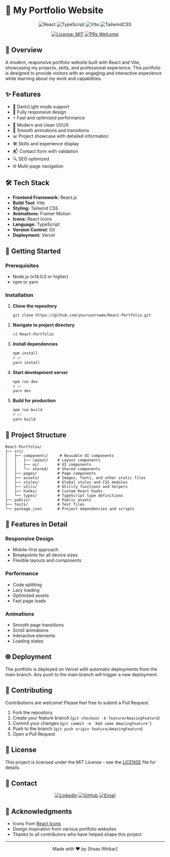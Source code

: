 # 🚀 My Portfolio Website

<div align="center">

![React](https://img.shields.io/badge/React-20232A?style=for-the-badge&logo=react&logoColor=61DAFB)
![TypeScript](https://img.shields.io/badge/TypeScript-007ACC?style=for-the-badge&logo=typescript&logoColor=white)
![Vite](https://img.shields.io/badge/Vite-646CFF?style=for-the-badge&logo=vite&logoColor=white)
![TailwindCSS](https://img.shields.io/badge/Tailwind_CSS-38B2AC?style=for-the-badge&logo=tailwind-css&logoColor=white)

[![License: MIT](https://img.shields.io/badge/License-MIT-yellow.svg?style=for-the-badge)](https://opensource.org/licenses/MIT)
[![PRs Welcome](https://img.shields.io/badge/PRs-welcome-brightgreen.svg?style=for-the-badge)](http://makeapullrequest.com)

</div>

## 📝 Overview

A modern, responsive portfolio website built with React and Vite, showcasing my projects, skills, and professional experience. This portfolio is designed to provide visitors with an engaging and interactive experience while learning about my work and capabilities.

## ✨ Features

- 🌙 Dark/Light mode support
- 📱 Fully responsive design
- ⚡ Fast and optimized performance
- 🎨 Modern and clean UI/UX
- 🔄 Smooth animations and transitions
- 📊 Project showcase with detailed information
- 🛠️ Skills and experience display
- 📬 Contact form with validation
- 🔍 SEO optimized
- 🌐 Multi-page navigation

## 🛠️ Tech Stack

- **Frontend Framework:** React.js
- **Build Tool:** Vite
- **Styling:** Tailwind CSS
- **Animations:** Framer Motion
- **Icons:** React Icons
- **Language:** TypeScript
- **Version Control:** Git
- **Deployment:** Vercel

## 🚀 Getting Started

### Prerequisites

- Node.js (v14.0.0 or higher)
- npm or yarn

### Installation

1. **Clone the repository**
   ```bash
   git clone https://github.com/yourusername/React-Portfolio.git
   ```

2. **Navigate to project directory**
   ```bash
   cd React-Portfolio
   ```

3. **Install dependencies**
   ```bash
   npm install
   # or
   yarn install
   ```

4. **Start development server**
   ```bash
   npm run dev
   # or
   yarn dev
   ```

5. **Build for production**
   ```bash
   npm run build
   # or
   yarn build
   ```

## 📁 Project Structure

```
React-Portfolio/
├── src/
│   ├── components/     # Reusable UI components
│   │   ├── layout/    # Layout components
│   │   ├── ui/        # UI components
│   │   └── shared/    # Shared components
│   ├── pages/         # Page components
│   ├── assets/        # Images, fonts, and other static files
│   ├── styles/        # Global styles and CSS modules
│   ├── utils/         # Utility functions and helpers
│   ├── hooks/         # Custom React hooks
│   └── types/         # TypeScript type definitions
├── public/            # Public assets
├── tests/             # Test files
└── package.json       # Project dependencies and scripts
```

## 🎨 Features in Detail

### Responsive Design
- Mobile-first approach
- Breakpoints for all device sizes
- Flexible layouts and components

### Performance
- Code splitting
- Lazy loading
- Optimized assets
- Fast page loads

### Animations
- Smooth page transitions
- Scroll animations
- Interactive elements
- Loading states

## 🌐 Deployment

The portfolio is deployed on Vercel with automatic deployments from the main branch. Any push to the main branch will trigger a new deployment.

## 🤝 Contributing

Contributions are welcome! Please feel free to submit a Pull Request.

1. Fork the repository
2. Create your feature branch (`git checkout -b feature/AmazingFeature`)
3. Commit your changes (`git commit -m 'Add some AmazingFeature'`)
4. Push to the branch (`git push origin feature/AmazingFeature`)
5. Open a Pull Request

## 📝 License

This project is licensed under the MIT License - see the [LICENSE](LICENSE) file for details.

## 👥 Contact

<div align="center">

[![LinkedIn](https://img.shields.io/badge/LinkedIn-0077B5?style=for-the-badge&logo=linkedin&logoColor=white)](https://www.linkedin.com/in/mohamed-ihsas-2a928a2b7)
[![GitHub](https://img.shields.io/badge/GitHub-100000?style=for-the-badge&logo=github&logoColor=white)](https://github.com/Ihsas01)
[![Email](https://img.shields.io/badge/Email-D14836?style=for-the-badge&logo=gmail&logoColor=white)](mailto:mohamedihsas001@gmail.com)

</div>

## 🙏 Acknowledgments

- Icons from [React Icons](https://react-icons.github.io/react-icons/)
- Design inspiration from various portfolio websites
- Thanks to all contributors who have helped shape this project

---

<div align="center">
Made with ❤️ by [Ihsas Ifthikar]
</div>
